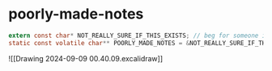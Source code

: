 # poorly-made-notes

```c
extern const char* NOT_REALLY_SURE_IF_THIS_EXISTS; // beg for someone implement this in linker scripts
static const volatile char** POORLY_MADE_NOTES = &NOT_REALLY_SURE_IF_THIS_EXISTS;

```

![[Drawing 2024-09-09 00.40.09.excalidraw]]

